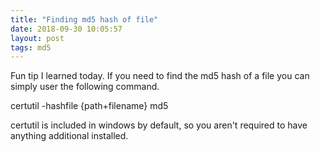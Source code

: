 ```yaml
---
title: "Finding md5 hash of file"
date: 2018-09-30 10:05:57
layout: post
tags: md5
---
```


Fun tip I learned today. If you need to find the md5 hash of a file you can simply user the following command.

  certutil -hashfile {path+filename} md5 

certutil is included in windows by default, so you aren't required to have anything additional installed.
